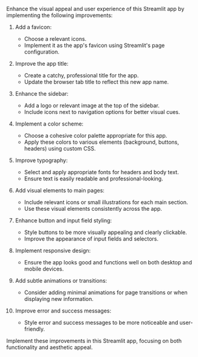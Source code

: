 Enhance the visual appeal and user experience of this Streamlit app by implementing the following improvements:

1. Add a favicon:
   - Choose a relevant icons.
   - Implement it as the app's favicon using Streamlit's page configuration.

2. Improve the app title:
   - Create a catchy, professional title for the app.
   - Update the browser tab title to reflect this new app name.

3. Enhance the sidebar:
   - Add a logo or relevant image at the top of the sidebar.
   - Include icons next to navigation options for better visual cues.

4. Implement a color scheme:
   - Choose a cohesive color palette appropriate for this app.
   - Apply these colors to various elements (background, buttons, headers) using custom CSS.

5. Improve typography:
   - Select and apply appropriate fonts for headers and body text.
   - Ensure text is easily readable and professional-looking.

6. Add visual elements to main pages:
   - Include relevant icons or small illustrations for each main section.
   - Use these visual elements consistently across the app.

7. Enhance button and input field styling:
   - Style buttons to be more visually appealing and clearly clickable.
   - Improve the appearance of input fields and selectors.

8. Implement responsive design:
   - Ensure the app looks good and functions well on both desktop and mobile devices.

9. Add subtle animations or transitions:
   - Consider adding minimal animations for page transitions or when displaying new information.

10. Improve error and success messages:
    - Style error and success messages to be more noticeable and user-friendly.

Implement these improvements in this Streamlit app, focusing on both functionality and aesthetic appeal.